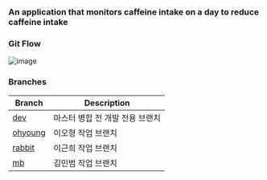 ### An application that monitors caffeine intake on a day to reduce caffeine intake

### Git Flow
![image](https://user-images.githubusercontent.com/37705123/64072672-e8f14a00-cccd-11e9-84eb-75f958f6aa76.png)

### Branches
| Branch | Description |
| ------------- | ------------- |
| [dev](https://github.com/LeeOhHyung/CoffeeManager-Android/tree/dev) | 마스터 병합 전 개발 전용 브랜치
| [ohyoung](https://github.com/LeeOhHyung/CoffeeManager-Android/tree/ohyoung) | 이오형 작업 브랜치
| [rabbit](https://github.com/LeeOhHyung/CoffeeManager-Android/tree/rabbit) | 이근희 작업 브랜치
| [mb](https://github.com/LeeOhHyung/CoffeeManager-Android/tree/mb) | 김민범 작업 브랜치
